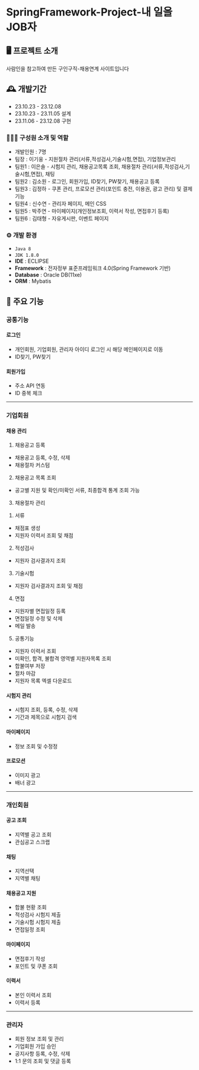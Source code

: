 # SpringFramework-Project-내 일을 JOB자


## 🖥️ 프로젝트 소개
사람인을 참고하여 만든 구인구직-채용연계 사이트입니다
<br>

## 🕰️ 개발기간
* 23.10.23 - 23.12.08
* 23.10.23 - 23.11.05 설계
* 23.11.06 - 23.12.08 구현

### 🧑‍🤝‍🧑 구성원 소개 및 역할
 - 개발인원 : 7명
 - 팀장  : 이기웅 - 지원절차 관리(서류,적성검사,기술시험,면접), 기업정보관리
 - 팀원1 : 이은솔 - 시험지 관리, 채용공고목록 조회, 채용절차 관리(서류,적성검사,기술시험,면접), 채팅
 - 팀원2 : 김소원 - 로그인, 회원가입, ID찾기, PW찾기, 채용공고 등록
 - 팀원3 : 김정하 - 쿠폰 관리, 프로모션 관리(포인트 충전, 이용권, 광고 관리) 및 결제기능
 - 팀원4 : 신수연 - 관리자 페이지, 메인 CSS
 - 팀원5 : 박주연 - 마이페이지(개인정보조회, 이력서 작성, 면접후기 등록)
 - 팀원6 : 김태형 - 자유게시판, 이벤트 페이지

### ⚙️ 개발 환경
- `Java 8`
- `JDK 1.8.0`
- **IDE** : ECLIPSE
- **Framework** : 전자정부 표준프레임워크 4.0(Spring Framework 기반)
- **Database** : Oracle DB(11xe)
- **ORM** : Mybatis

## 📌 주요 기능
### 공통기능
#### 로그인
- 개인회원, 기업회원, 관리자 아이디 로그인 시 해당 메인페이지로 이동
- ID찾기, PW찾기
#### 회원가입
- 주소 API 연동
- ID 중복 체크
---
### 기업회원
#### 채용 관리
1. 채용공고 등록
- 채용공고 등록, 수정, 삭제
- 채용절차 커스텀
2. 채용공고 목록 조회
- 공고별 지원 및 확인/미확인 서류, 최종합격 통계 조회 가능
3. 채용절차 관리
 1) 서류
- 채점표 생성
- 지원자 이력서 조회 및 채점
 2) 적성검사
- 지원자 검사결과지 조회
 3) 기술시험
- 지원자 검사결과지 조회 및 채점
 4) 면접
- 지원자별 면접일정 등록
- 면접일정 수정 및 삭제
- 메일 발송
 5) 공통기능
- 지원자 이력서 조회
- 미확인, 합격, 불합격 영역별 지원자목록 조회
- 합불여부 저장
- 절차 마감
- 지원자 목록 엑셀 다운로드
#### 시험지 관리
- 시험지 조회, 등록, 수정, 삭제
- 기간과 제목으로 시험지 검색
#### 마이페이지
- 정보 조회 및 수정정
#### 프로모션
- 이미지 광고
- 배너 광고
---
### 개인회원
#### 공고 조회
- 지역별 공고 조회
- 관심공고 스크랩
#### 채팅
- 지역선택
- 지역별 채팅
#### 채용공고 지원
- 합불 현황 조회
- 적성검사 시험지 제출
- 기술시험 시험지 제출
- 면접일정 조회
#### 마이페이지
- 면접후기 작성
- 포인트 및 쿠폰 조회
#### 이력서
- 본인 이력서 조회
- 이력서 등록
---
### 관리자
- 회원 정보 조회 및 관리
- 기업회원 가입 승인
- 공지사항 등록, 수정, 삭제
- 1:1 문의 조회 및 댓글 등록
  
